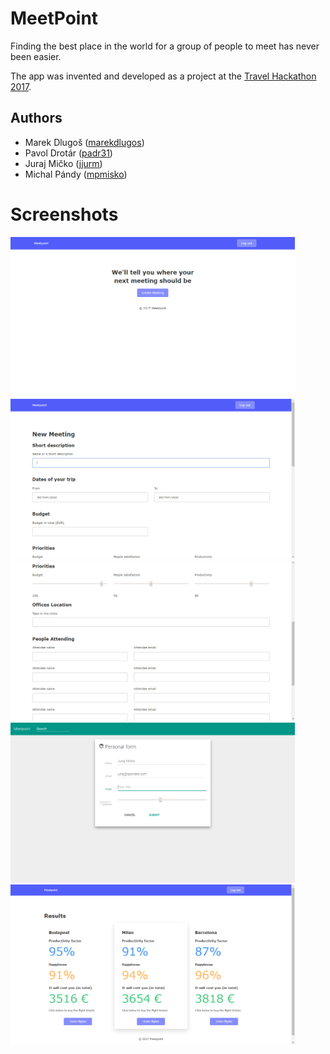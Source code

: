 # MeetPoint

Finding the best place in the world for a group of people to meet has never been easier.

The app was invented and developed as a project at the [Travel Hackathon 2017](https://travelhackathon.cz/).

## Authors

- Marek Dlugoš ([marekdlugos](https://github.com/marekdlugos))
- Pavol Drotár ([padr31](https://github.com/padr31))
- Juraj Mičko ([jjurm](https://github.com/jjurm))
- Michal Pándy ([mpmisko](https://github.com/mpmisko))

# Screenshots

<img src="https://github.com/jjurm/meetpoint/raw/master/screenshots/landing.png" alt="Main activity" width="455" height="256" /> <img src="https://github.com/jjurm/meetpoint/raw/master/screenshots/new_meeting_1.png" alt="Call detail" width="455" height="256" /> <img src="https://github.com/jjurm/meetpoint/raw/master/screenshots/new_meeting_2.png" alt="Call" width="455" height="256" /> <img src="https://github.com/jjurm/meetpoint/raw/master/screenshots/user_form.png" alt="Notification" width="455" height="256" /> <img src="https://github.com/jjurm/meetpoint/raw/master/screenshots/results_.png" alt="Google Calendar" width="455" height="256" />
